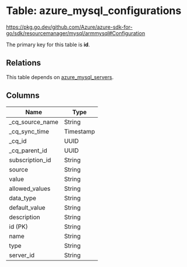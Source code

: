 # Table: azure_mysql_configurations

https://pkg.go.dev/github.com/Azure/azure-sdk-for-go/sdk/resourcemanager/mysql/armmysql#Configuration

The primary key for this table is **id**.

## Relations
This table depends on [azure_mysql_servers](azure_mysql_servers.md).


## Columns
| Name          | Type          |
| ------------- | ------------- |
|_cq_source_name|String|
|_cq_sync_time|Timestamp|
|_cq_id|UUID|
|_cq_parent_id|UUID|
|subscription_id|String|
|source|String|
|value|String|
|allowed_values|String|
|data_type|String|
|default_value|String|
|description|String|
|id (PK)|String|
|name|String|
|type|String|
|server_id|String|